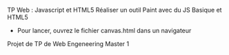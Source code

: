 TP Web : Javascript et HTML5
Réaliser un outil Paint avec du JS Basique et HTML5 
- Pour lancer, ouvrez le fichier canvas.html dans un navigateur



Projet de TP de Web Engeneering Master 1
